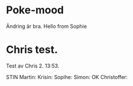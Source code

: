 # Poke-mood
Ändring är bra. 
Hello from Sophie
# Chris test. 
Test av Chris 2. 13:53. 

STIN
Martin:
Krisin:
Sopihe:
Simon: OK
Christoffer: